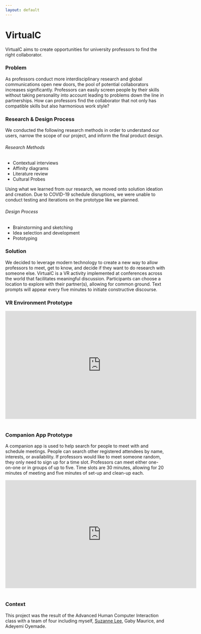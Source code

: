 ```yaml
---
layout: default
---
```


# VirtualC

VirtualC aims to create opportunities for university professors to find the right collaborator.

### Problem
As professors conduct more interdisciplinary research and global communications open new doors, the pool of potential collaborators increases significantly.
Professors can easily screen people by their skills without taking personality into account leading to problems down the line in partnerships. How can professors find the collaborator that not only has compatible skills but also harmonious work style?

### Research & Design Process
We conducted the following research methods in order to understand our users, narrow the scope of our project, and inform the final product design.

###### Research Methods
* Contextual interviews
* Affinity diagrams
* Literature review
* Cultural Probes

Using what we learned from our research, we moved onto solution ideation and creation. Due to COVID-19 schedule disruptions, we were unable to conduct testing and iterations on the prototype like we planned.

###### Design Process
* Brainstorming and sketching
* Idea selection and development
* Prototyping


### Solution
We decided to leverage modern technology to create a new way to allow professors to meet, get to know, and decide if they want to do research with someone else. VirtualC is a VR activity implemented at conferences across the world that facilitates meaningful discussion. Participants can choose a location to explore with their partner(s), allowing for common ground. Text prompts will appear every five minutes to initiate constructive discourse.

### VR Environment Prototype

<iframe style="border: 1px solid rgba(0, 0, 0, 0.1);" width="600" height="338" src="https://www.figma.com/embed?embed_host=share&url=https%3A%2F%2Fwww.figma.com%2Fproto%2FOHrqOPq9EYqCpu7hU3VmeU%2FVirtualC%3Fnode-id%3D1%253A3%26scaling%3Dscale-down&chrome=DOCUMENTATION" allowfullscreen></iframe> &nbsp;  

### Companion App Prototype

A companion app is used to help search for people to meet with and schedule meetings. People can search other registered attendees by name, interests, or availability. If professors would like to meet someone random, they only need to sign up for a time slot. Professors can meet either one-on-one or in groups of up to five. Time slots are 30 minutes, allowing for 20 minutes of meeting and five minutes of set-up and clean-up each.

<iframe style="border: 1px solid rgba(0, 0, 0, 0.1);" width="600" height="338" src="https://www.figma.com/embed?embed_host=share&url=https%3A%2F%2Fwww.figma.com%2Fproto%2FCAe3E8GvkzFolicrR9fMd6%2F4400-Affinity-Diagram%3Fnode-id%3D825%253A13409%26scaling%3Dscale-down&chrome=DOCUMENTATION" allowfullscreen></iframe> &nbsp;  

### Context

This project was the result of the Advanced Human Computer Interaction class with a team of four including myself, [Suzanne Lee](http://suzanneleeux.com/), Gaby Maurice, and Adeyemi Oyemade.
